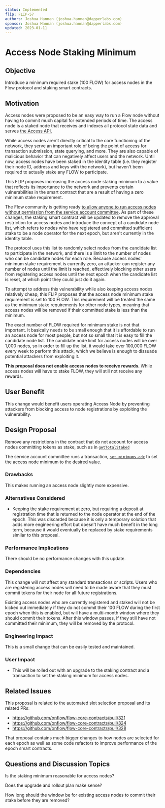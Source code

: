 ```yaml
---
status: Implemented
flip: FLIP-57
authors: Joshua Hannan (joshua.hannan@dapperlabs.com)
sponsor: Joshua Hannan (joshua.hannan@dapperlabs.com) 
updated: 2023-01-11
---
```


# Access Node Staking Minimum

## Objective

Introduce a minimum required stake (100 FLOW) for access nodes
in the Flow protocol and staking smart contracts.

## Motivation

Access nodes were proposed to be an easy way to run a Flow node
without having to commit much capital for extended periods of time.
The access node is a staked node that receives and indexes
all protocol state data and serves [the Access API.](https://developers.flow.com/nodes/access-api)

While access nodes aren't directly critical to the core functioning
of the network, they serve an important role of being the point
of access for transaction submission, state querying, and more.
They are also capable of malicious behavior that can negatively affect
users and the network. Until now, access nodes have been staked
in the identity table (i.e. they register their node ID, address and keys with the network), but haven't been required
to actually stake any FLOW to participate.

This FLIP proposes increasing the access node staking minimum to a value
that reflects its importance to the network and prevents certain vulnerabilities
in the smart contract that are a result of having a zero minimum stake requirement.

The Flow community is getting ready [to allow anyone to run access nodes
without permission from the service account committee](https://github.com/onflow/flips/blob/main/protocol/20220719-automated-slot-assignment.md). As part of these changes,
the staking smart contract will be updated to remove the approval restriction
for access nodes and introduce the concept of a candidate node list,
which refers to nodes who have registered and committed sufficient stake
to be a node operator for the next epoch,
but aren't currently in the identity table.

The protocol uses this list to randomly select nodes from the candidate list to participate in the network,
and there is a limit to the number of nodes who can be candidate nodes for each role.
Because access nodes' minimum stake requirement is currently zero,
an attacker can register any number of nodes until the limit is reached,
effectively blocking other users from registering access nodes
until the next epoch when the candidate list is reset,
at which point they could just do it again.

To attempt to address this vulnerability while also keeping access nodes relatively cheap,
this FLIP proposes that the access node minimum stake requirement is set to 100 FLOW.
This requirement will be treated the same as the minimum stake requirements
for other node types, meaning that access nodes will be removed if their committed
stake is less than the minimum.

The exact number of FLOW required for minimum stake is not that important.
It basically needs to be small enough that it is affordable
to run an access node for most people,
but not so small that it is easy to fill the candidate node list.
The candidate node limit for access nodes will be over 1,000 nodes,
so in order to fill up the list, it would take over 100,000 FLOW every week to perform this attack, which we believe is enough to dissuade potential attackers from exploiting it.

**This proposal does not enable access nodes to receive rewards**.
While access nodes will have to stake FLOW, they will still not receive any rewards.

## User Benefit

This change would benefit users operating Access Node by preventing attackers from blocking access to node registrations by exploiting the vulnerability.

## Design Proposal

Remove any restrictions in the contract that do not account for access nodes committing tokens as stake, such as in
[`getTotalStaked`](https://github.com/onflow/flow-core-contracts/blob/master/contracts/FlowIDTableStaking.cdc#L1406)

The service account committee runs a transaction, 
[`set_minimums.cdc`](https://github.com/onflow/flow-core-contracts/blob/master/transactions/idTableStaking/admin/change_minimums.cdc)
to set the access node minimum to the desired value.

### Drawbacks

This makes running an access node slightly more expensive.

### Alternatives Considered

* Keeping the stake requirement at zero, but requiring a deposit at registration time
that is returned to the node operator at the end of the epoch.
This was discarded because it is only a temporary solution that adds
more engineering effort but doesn't have much benefit in the long term,
because it would eventually be replaced
by stake requirements similar to this proposal.

### Performance Implications

There should be no performance changes with this update.

### Dependencies

This change will not affect any standard transactions or scripts.
Users who are registering access nodes will need to be made aware that 
they must commit tokens for their node for all future registrations.

Existing access nodes who are currently registered and staked
will not be kicked out immediately if they do not commit
their 100 FLOW during the first epoch when this is enabled,
but will have a multi-month window where
they should commit their tokens. After this window passes,
if they still have not committed their minimum,
they will be removed by the protocol.

### Engineering Impact

This is a small change that can be easily tested and maintained. 

### User Impact

* This will be rolled out with an upgrade to the staking contract
and a transaction to set the staking minimum for access nodes.

## Related Issues

This proposal is related to the automated slot selection proposal
and its related PRs:
* https://github.com/onflow/flow-core-contracts/pull/321
* https://github.com/onflow/flow-core-contracts/pull/324
* https://github.com/onflow/flow-core-contracts/pull/328

That proposal contains much bigger changes to how nodes are selected
for each epoch as well as some code refactors to improve performance
of the epoch smart contracts.

## Questions and Discussion Topics

Is the staking minimum reasonable for access nodes?

Does the upgrade and rollout plan make sense?

How long should the window be for existing access nodes
to commit their stake before they are removed? 
